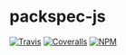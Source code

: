 # packspec-js

[![Travis](https://travis-ci.org/packspec/packspec-js.svg?branch=master)](https://travis-ci.org/packspec/packspec-js)
[![Coveralls](https://coveralls.io/repos/github/packspec/packspec-js/badge.svg?branch=master)](https://coveralls.io/github/packspec/packspec-js?branch=master)
[![NPM](https://img.shields.io/npm/v/datapackage.svg)](https://www.npmjs.com/package/datapackage)
